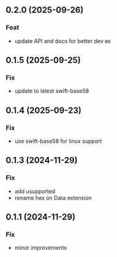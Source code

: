 ## 0.2.0 (2025-09-26)

### Feat

- update API and docs for better dev ex

## 0.1.5 (2025-09-25)

### Fix

- update to latest swift-base58

## 0.1.4 (2025-09-23)

### Fix

- use swift-base58 for linux support

## 0.1.3 (2024-11-29)

### Fix

- add usupported
- rename hex on Data extension

## 0.1.1 (2024-11-29)

### Fix

- minor improvements
